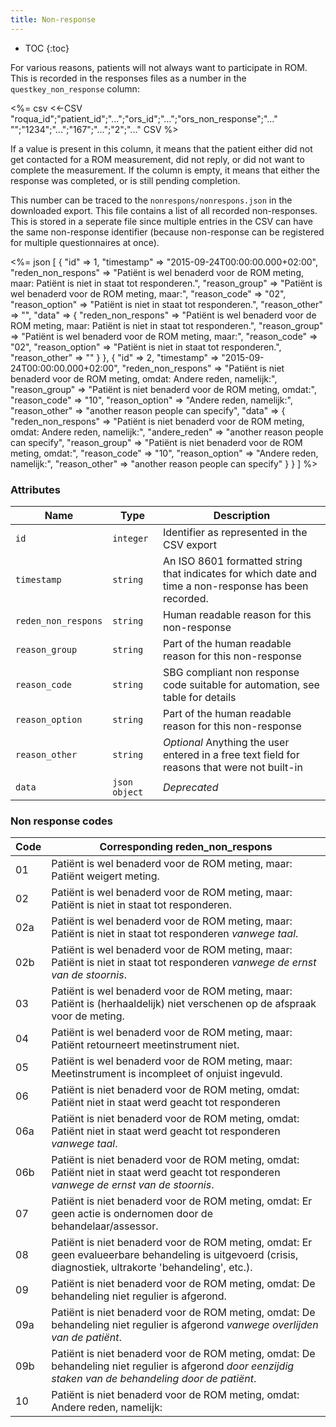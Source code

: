 ```yaml
---
title: Non-response
---
```


* TOC
{:toc}

For various reasons, patients will not always want to participate in ROM. This is recorded in the responses files as a number in the `questkey_non_response` column:

<%= csv <<-CSV
"roqua_id";"patient_id";"...";"ors_id";"...";"ors_non_response";"..."
"";"1234";"...";"167";"...";"2";"..."
CSV
%>

If a value is present in this column, it means that the patient either did not get contacted for a ROM measurement, did not reply, or did not want to complete the measurement. If the column is empty, it means that either the response was completed, or is still pending completion.

This number can be traced to the `nonrespons/nonrespons.json` in the downloaded export. This file contains a list of all recorded non-responses. This is stored in a seperate file since multiple entries in the CSV can have the same non-response identifier (because non-response can be registered for multiple questionnaires at once).

<%= json [
  {
    "id" => 1,
    "timestamp" => "2015-09-24T00:00:00.000+02:00",
    "reden_non_respons" => "Patiënt is wel benaderd voor de ROM meting, maar: Patiënt is niet in staat tot responderen.",
    "reason_group" => "Patiënt is wel benaderd voor de ROM meting, maar:",
    "reason_code" => "02",
    "reason_option" => "Patiënt is niet in staat tot responderen.",
    "reason_other" => "",
    "data" => {
      "reden_non_respons" => "Patiënt is wel benaderd voor de ROM meting, maar: Patiënt is niet in staat tot responderen.",
      "reason_group" => "Patiënt is wel benaderd voor de ROM meting, maar:",
      "reason_code" => "02",
      "reason_option" => "Patiënt is niet in staat tot responderen.",
      "reason_other" => ""
    }
  },
  {
    "id" => 2,
    "timestamp" => "2015-09-24T00:00:00.000+02:00",
    "reden_non_respons" => "Patiënt is niet benaderd voor de ROM meting, omdat: Andere reden, namelijk:",
    "reason_group" => "Patiënt is niet benaderd voor de ROM meting, omdat:",
    "reason_code" => "10",
    "reason_option" => "Andere reden, namelijk:",
    "reason_other" => "another reason people can specify",
    "data" => {
      "reden_non_respons" => "Patiënt is niet benaderd voor de ROM meting, omdat: Andere reden, namelijk:",
      "andere_reden" => "another reason people can specify",
      "reason_group" => "Patiënt is niet benaderd voor de ROM meting, omdat:",
      "reason_code" => "10",
      "reason_option" => "Andere reden, namelijk:",
      "reason_other" => "another reason people can specify"
    }
  }
]
%>

### Attributes

Name                     | Type      | Description
-------------------------|-----------|--------------
`id`                | `integer` | Identifier as represented in the CSV export
`timestamp`         | `string`  | An ISO 8601 formatted string that indicates for which date and time a non-response has been recorded.
`reden_non_respons` | `string`  | Human readable reason for this non-response
`reason_group     ` | `string`  | Part of the human readable reason for this non-response
`reason_code`       | `string`  | SBG compliant non response code suitable for automation, see table for details
`reason_option`     | `string`  | Part of the human readable reason for this non-response
`reason_other`      | `string`  | *Optional* Anything the user entered in a free text field for reasons that were not built-in
`data`              | `json object`  | *Deprecated* 

### Non response codes

Code | Corresponding reden_non_respons
----|------------
01  | Patiënt is wel benaderd voor de ROM meting, maar: Patiënt weigert meting.
02  | Patiënt is wel benaderd voor de ROM meting, maar: Patiënt is niet in staat tot responderen.
02a | Patiënt is wel benaderd voor de ROM meting, maar: Patiënt is niet in staat tot responderen <i>vanwege taal</i>.
02b | Patiënt is wel benaderd voor de ROM meting, maar: Patiënt is niet in staat tot responderen <i>vanwege de ernst van de stoornis</i>.
03  | Patiënt is wel benaderd voor de ROM meting, maar: Patiënt is (herhaaldelijk) niet verschenen op de afspraak voor de meting.
04  | Patiënt is wel benaderd voor de ROM meting, maar: Patiënt retourneert meetinstrument niet.
05  | Patiënt is wel benaderd voor de ROM meting, maar: Meetinstrument is incompleet of onjuist ingevuld.
06  | Patiënt is niet benaderd voor de ROM meting, omdat: Patiënt niet in staat werd geacht tot responderen
06a | Patiënt is niet benaderd voor de ROM meting, omdat: Patiënt niet in staat werd geacht tot responderen <i>vanwege taal</i>.
06b | Patiënt is niet benaderd voor de ROM meting, omdat: Patiënt niet in staat werd geacht tot responderen <i>vanwege de ernst van de stoornis</i>.
07  | Patiënt is niet benaderd voor de ROM meting, omdat: Er geen actie is ondernomen door de behandelaar/assessor.
08  | Patiënt is niet benaderd voor de ROM meting, omdat: Er geen evalueerbare behandeling is uitgevoerd (crisis, diagnostiek, ultrakorte &#39;behandeling&#39;, etc.).
09  | Patiënt is niet benaderd voor de ROM meting, omdat: De behandeling niet regulier is afgerond.
09a | Patiënt is niet benaderd voor de ROM meting, omdat: De behandeling niet regulier is afgerond <i>vanwege overlijden van de patiënt</i>.
09b |  Patiënt is niet benaderd voor de ROM meting, omdat: De behandeling niet regulier is afgerond <i>door eenzijdig staken van de behandeling door de patiënt</i>.
10 | Patiënt is niet benaderd voor de ROM meting, omdat: Andere reden, namelijk:
